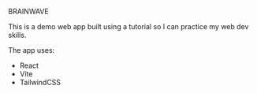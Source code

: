 BRAINWAVE

This is a demo web app built using a tutorial so I can practice my web dev skills.

The app uses:

- React
- Vite
- TailwindCSS
